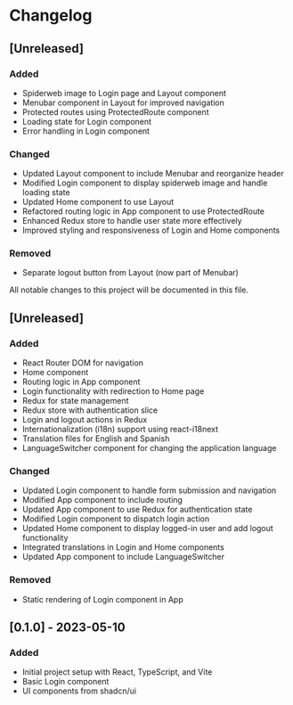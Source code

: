 # Changelog

## [Unreleased]

### Added
- Spiderweb image to Login page and Layout component
- Menubar component in Layout for improved navigation
- Protected routes using ProtectedRoute component
- Loading state for Login component
- Error handling in Login component

### Changed
- Updated Layout component to include Menubar and reorganize header
- Modified Login component to display spiderweb image and handle loading state
- Updated Home component to use Layout
- Refactored routing logic in App component to use ProtectedRoute
- Enhanced Redux store to handle user state more effectively
- Improved styling and responsiveness of Login and Home components

### Removed
- Separate logout button from Layout (now part of Menubar)

All notable changes to this project will be documented in this file.

## [Unreleased]

### Added
- React Router DOM for navigation
- Home component
- Routing logic in App component
- Login functionality with redirection to Home page
- Redux for state management
- Redux store with authentication slice
- Login and logout actions in Redux
- Internationalization (i18n) support using react-i18next
- Translation files for English and Spanish
- LanguageSwitcher component for changing the application language

### Changed
- Updated Login component to handle form submission and navigation
- Modified App component to include routing
- Updated App component to use Redux for authentication state
- Modified Login component to dispatch login action
- Updated Home component to display logged-in user and add logout functionality
- Integrated translations in Login and Home components
- Updated App component to include LanguageSwitcher

### Removed
- Static rendering of Login component in App

## [0.1.0] - 2023-05-10

### Added
- Initial project setup with React, TypeScript, and Vite
- Basic Login component
- UI components from shadcn/ui
